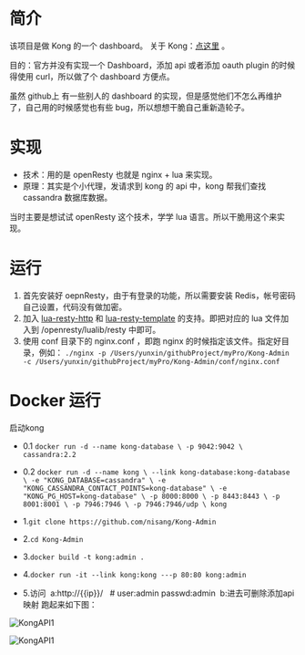 # 简介

该项目是做 Kong 的一个 dashboard。 关于 Kong：[点这里](https://getkong.org/) 。

目的：官方并没有实现一个 Dashboard，添加 api 或者添加 oauth plugin 的时候得使用 curl，所以做了个 dashboard 方便点。

虽然 github上 有一些别人的 dashboard 的实现，但是感觉他们不怎么再维护了，自己用的时候感觉也有些 bug，所以想想干脆自己重新造轮子。

# 实现

- 技术：用的是 openResty 也就是 nginx + lua 来实现。
- 原理：其实是个小代理，发请求到 kong 的 api 中，kong 帮我们查找 cassandra 数据库数据。

当时主要是想试试 openResty 这个技术，学学 lua 语言。所以干脆用这个来实现。


# 运行

1. 首先安装好 oepnResty，由于有登录的功能，所以需要安装 Redis，帐号密码自己设置，代码没有做加密。
2. 加入 [lua-resty-http](https://github.com/pintsized/lua-resty-http) 和 [lua-resty-template](https://github.com/bungle/lua-resty-template) 的支持。即把对应的 lua 文件加入到 /openresty/lualib/resty 中即可。
3. 使用 conf 目录下的 nginx.conf ，即跑 nginx 的时候指定该文件。指定好目录，例如： `./nginx -p /Users/yunxin/githubProject/myPro/Kong-Admin -c /Users/yunxin/githubProject/myPro/Kong-Admin/conf/nginx.conf`

# Docker 运行
启动kong
* 0.1 `docker run -d --name kong-database \
                -p 9042:9042 \
                cassandra:2.2`
* 0.2 `docker run -d --name kong \
    --link kong-database:kong-database \
    -e "KONG_DATABASE=cassandra" \
    -e "KONG_CASSANDRA_CONTACT_POINTS=kong-database" \
    -e "KONG_PG_HOST=kong-database" \
    -p 8000:8000 \
    -p 8443:8443 \
    -p 8001:8001 \
    -p 7946:7946 \
    -p 7946:7946/udp \
    kong`

* 1.`git clone https://github.com/nisang/Kong-Admin`

* 2.`cd Kong-Admin`

* 3.`docker build -t kong:admin .`

* 4.`docker run -it --link kong:kong ---p 80:80 kong:admin`

* 5.访问
  a:http://{{ip}}/   # user:admin passwd:admin
  b:进去可删除添加api映射
跑起来如下图：

![KongAPI1](http://7xrzlm.com1.z0.glb.clouddn.com/kongapi.png?imageMogr2/thumbnail/!25p)

![KongAPI1](http://7xrzlm.com1.z0.glb.clouddn.com/kongapi1.png?imageMogr2/thumbnail/!25p)







